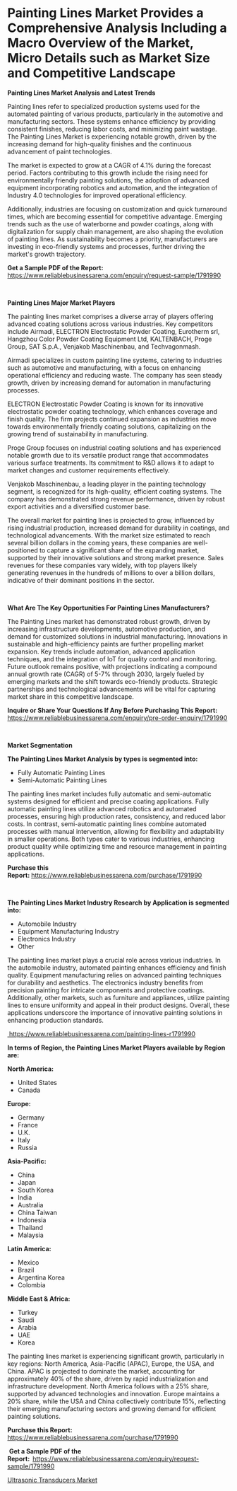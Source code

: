 <p><h1>Painting Lines Market Provides a Comprehensive Analysis Including a Macro Overview of the Market, Micro Details such as Market Size and Competitive Landscape</h1></p><p><strong>Painting Lines Market Analysis and Latest Trends</strong></p>
<p><p>Painting lines refer to specialized production systems used for the automated painting of various products, particularly in the automotive and manufacturing sectors. These systems enhance efficiency by providing consistent finishes, reducing labor costs, and minimizing paint wastage. The Painting Lines Market is experiencing notable growth, driven by the increasing demand for high-quality finishes and the continuous advancement of paint technologies.</p><p>The market is expected to grow at a CAGR of 4.1% during the forecast period. Factors contributing to this growth include the rising need for environmentally friendly painting solutions, the adoption of advanced equipment incorporating robotics and automation, and the integration of Industry 4.0 technologies for improved operational efficiency. </p><p>Additionally, industries are focusing on customization and quick turnaround times, which are becoming essential for competitive advantage. Emerging trends such as the use of waterborne and powder coatings, along with digitalization for supply chain management, are also shaping the evolution of painting lines. As sustainability becomes a priority, manufacturers are investing in eco-friendly systems and processes, further driving the market's growth trajectory.</p></p>
<p><strong>Get a Sample PDF of the Report:&nbsp;</strong> <a href="https://www.reliablebusinessarena.com/enquiry/request-sample/1791990?utm_campaign=2581&utm_medium=2&utm_source=Github&utm_content=ia&utm_term=20022025&utm_id=painting-lines">https://www.reliablebusinessarena.com/enquiry/request-sample/1791990</a></p>
<p>&nbsp;</p>
<p><strong>Painting Lines Major Market Players</strong></p>
<p><p>The painting lines market comprises a diverse array of players offering advanced coating solutions across various industries. Key competitors include Airmadi, ELECTRON Electrostatic Powder Coating, Eurotherm srl, Hangzhou Color Powder Coating Equipment Ltd, KALTENBACH, Proge Group, SAT S.p.A., Venjakob Maschinenbau, and Techvagonmash.</p><p>Airmadi specializes in custom painting line systems, catering to industries such as automotive and manufacturing, with a focus on enhancing operational efficiency and reducing waste. The company has seen steady growth, driven by increasing demand for automation in manufacturing processes.</p><p>ELECTRON Electrostatic Powder Coating is known for its innovative electrostatic powder coating technology, which enhances coverage and finish quality. The firm projects continued expansion as industries move towards environmentally friendly coating solutions, capitalizing on the growing trend of sustainability in manufacturing.</p><p>Proge Group focuses on industrial coating solutions and has experienced notable growth due to its versatile product range that accommodates various surface treatments. Its commitment to R&D allows it to adapt to market changes and customer requirements effectively.</p><p>Venjakob Maschinenbau, a leading player in the painting technology segment, is recognized for its high-quality, efficient coating systems. The company has demonstrated strong revenue performance, driven by robust export activities and a diversified customer base.</p><p>The overall market for painting lines is projected to grow, influenced by rising industrial production, increased demand for durability in coatings, and technological advancements. With the market size estimated to reach several billion dollars in the coming years, these companies are well-positioned to capture a significant share of the expanding market, supported by their innovative solutions and strong market presence. Sales revenues for these companies vary widely, with top players likely generating revenues in the hundreds of millions to over a billion dollars, indicative of their dominant positions in the sector.</p></p>
<p>&nbsp;</p>
<p><strong>What Are The Key Opportunities For Painting Lines Manufacturers?</strong></p>
<p><p>The Painting Lines market has demonstrated robust growth, driven by increasing infrastructure developments, automotive production, and demand for customized solutions in industrial manufacturing. Innovations in sustainable and high-efficiency paints are further propelling market expansion. Key trends include automation, advanced application techniques, and the integration of IoT for quality control and monitoring. Future outlook remains positive, with projections indicating a compound annual growth rate (CAGR) of 5-7% through 2030, largely fueled by emerging markets and the shift towards eco-friendly products. Strategic partnerships and technological advancements will be vital for capturing market share in this competitive landscape.</p></p>
<p><strong>Inquire or Share Your Questions If Any Before Purchasing This Report:</strong> <a href="https://www.reliablebusinessarena.com/enquiry/pre-order-enquiry/1791990?utm_campaign=2581&utm_medium=2&utm_source=Github&utm_content=ia&utm_term=20022025&utm_id=painting-lines">https://www.reliablebusinessarena.com/enquiry/pre-order-enquiry/1791990</a></p>
<p>&nbsp;</p>
<p><strong>Market Segmentation</strong></p>
<p><strong>The Painting Lines Market Analysis by types is segmented into:</strong></p>
<p><ul><li>Fully Automatic Painting Lines</li><li>Semi-Automatic Painting Lines</li></ul></p>
<p><p>The painting lines market includes fully automatic and semi-automatic systems designed for efficient and precise coating applications. Fully automatic painting lines utilize advanced robotics and automated processes, ensuring high production rates, consistency, and reduced labor costs. In contrast, semi-automatic painting lines combine automated processes with manual intervention, allowing for flexibility and adaptability in smaller operations. Both types cater to various industries, enhancing product quality while optimizing time and resource management in painting applications.</p></p>
<p><strong>Purchase this Report:&nbsp;</strong><a href="https://www.reliablebusinessarena.com/purchase/1791990?utm_campaign=2581&utm_medium=2&utm_source=Github&utm_content=ia&utm_term=20022025&utm_id=painting-lines">https://www.reliablebusinessarena.com/purchase/1791990</a></p>
<p>&nbsp;</p>
<p><strong>The Painting Lines Market Industry Research by Application is segmented into:</strong></p>
<p><ul><li>Automobile Industry</li><li>Equipment Manufacturing Industry</li><li>Electronics Industry</li><li>Other</li></ul></p>
<p><p>The painting lines market plays a crucial role across various industries. In the automobile industry, automated painting enhances efficiency and finish quality. Equipment manufacturing relies on advanced painting techniques for durability and aesthetics. The electronics industry benefits from precision painting for intricate components and protective coatings. Additionally, other markets, such as furniture and appliances, utilize painting lines to ensure uniformity and appeal in their product designs. Overall, these applications underscore the importance of innovative painting solutions in enhancing production standards.</p></p>
<p><a href="https://www.reliablebusinessarena.com/painting-lines-r1791990?utm_campaign=2581&utm_medium=2&utm_source=Github&utm_content=ia&utm_term=20022025&utm_id=painting-lines">&nbsp;https://www.reliablebusinessarena.com/painting-lines-r1791990</a></p>
<p><strong>In terms of Region, the Painting Lines Market Players available by Region are:</strong></p>
<p>
    <p> <strong> North America: </strong>
        <ul>
            <li>United States</li>
            <li>Canada</li>
        </ul>
        </p> 
    <p> <strong> Europe: </strong>
        <ul>
            <li>Germany</li>
            <li>France</li>
            <li>U.K.</li>
            <li>Italy</li>
            <li>Russia</li>
        </ul>
        </p> 
    <p> <strong> Asia-Pacific: </strong>
        <ul>
            <li>China</li>
            <li>Japan</li>
            <li>South Korea</li>
            <li>India</li>
            <li>Australia</li>
            <li>China Taiwan</li>
            <li>Indonesia</li>
            <li>Thailand</li>
            <li>Malaysia</li>
        </ul>
        </p> 
    <p> <strong> Latin America: </strong>
        <ul>
            <li>Mexico</li>
            <li>Brazil</li>
            <li>Argentina Korea</li>
            <li>Colombia</li>
        </ul>
        </p> 
    <p> <strong> Middle East & Africa: </strong>
        <ul>
            <li>Turkey</li>
            <li>Saudi</li>
            <li>Arabia</li>
            <li>UAE</li>
            <li>Korea</li>
        </ul>
    </p>
    </p>
<p><p>The painting lines market is experiencing significant growth, particularly in key regions: North America, Asia-Pacific (APAC), Europe, the USA, and China. APAC is projected to dominate the market, accounting for approximately 40% of the share, driven by rapid industrialization and infrastructure development. North America follows with a 25% share, supported by advanced technologies and innovation. Europe maintains a 20% share, while the USA and China collectively contribute 15%, reflecting their emerging manufacturing sectors and growing demand for efficient painting solutions.</p></p>
<p><strong>Purchase this Report: </strong><a href="https://www.reliablebusinessarena.com/purchase/1791990?utm_campaign=2581&utm_medium=2&utm_source=Github&utm_content=ia&utm_term=20022025&utm_id=painting-lines">https://www.reliablebusinessarena.com/purchase/1791990</a></p>
<p>&nbsp;<strong>Get a Sample PDF of the Report:&nbsp;&nbsp;</strong><a href="https://www.reliablebusinessarena.com/enquiry/request-sample/1791990?utm_campaign=2581&utm_medium=2&utm_source=Github&utm_content=ia&utm_term=20022025&utm_id=painting-lines">https://www.reliablebusinessarena.com/enquiry/request-sample/1791990</a></p>
<p><strong></strong></p>
<p><p><a href="https://github.com/zitanebeibit9/Market-Research-Report-List-1/blob/main/ultrasonic-transducers-market.md?utm_campaign=2581&utm_medium=2&utm_source=Github&utm_content=ia&utm_term=20022025&utm_id=painting-lines">Ultrasonic Transducers Market</a></p></p>